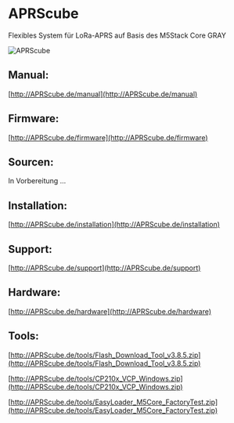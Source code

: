 # APRScube 

Flexibles System für LoRa-APRS auf Basis des M5Stack Core GRAY

![APRScube](http://APRScube.de/pictures/title.jpg)

## Manual:

[http://APRScube.de/manual](http://APRScube.de/manual)

## Firmware:

[http://APRScube.de/firmware](http://APRScube.de/firmware)

## Sourcen:

In Vorbereitung ...

## Installation:

[http://APRScube.de/installation](http://APRScube.de/installation)

## Support:

[http://APRScube.de/support](http://APRScube.de/support)

## Hardware:

[http://APRScube.de/hardware](http://APRScube.de/hardware)

## Tools:

[http://APRScube.de/tools/Flash_Download_Tool_v3.8.5.zip](http://APRScube.de/tools/Flash_Download_Tool_v3.8.5.zip)

[http://APRScube.de/tools/CP210x_VCP_Windows.zip](http://APRScube.de/tools/CP210x_VCP_Windows.zip)

[http://APRScube.de/tools/EasyLoader_M5Core_FactoryTest.zip](http://APRScube.de/tools/EasyLoader_M5Core_FactoryTest.zip)





